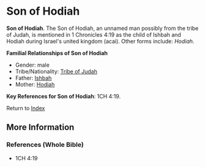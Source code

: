 # Son of Hodiah
**Son of Hodiah**. 
The Son of Hodiah, an unnamed man possibly from the tribe of Judah, is mentioned in 1 Chronicles 4:19 as the child of Ishbah and Hodiah during Israel's united kingdom (acai). 
Other forms include: 
*Hodiah*. 




**Familial Relationships of Son of Hodiah**


* Gender: male
* Tribe/Nationality: [Tribe of Judah](../../../groups/md/acai/Judah.md)
* Father: [Ishbah](Ishbah.md)
* Mother: [Hodiah](Hodiah.md)




**Key References for Son of Hodiah**: 
1CH 4:19. 






Return to [Index](00-Index.md)

## More Information

### References (Whole Bible)

* 1CH 4:19



